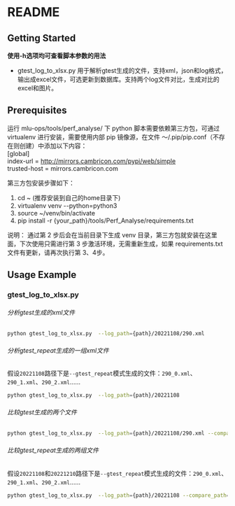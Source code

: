 README
=================================

<!-- GETTING STARTED -->
## Getting Started

**使用-h选项均可查看脚本参数的用法**

* gtest_log_to_xlsx.py
    用于解析gtest生成的文件，支持xml，json和log格式，输出成excel文件，可选更新到数据库。支持两个log文件对比，生成对比的excel和图片。

## Prerequisites

运行 mlu-ops/tools/perf_analyse/ 下 python 脚本需要依赖第三方包，可通过 virtualenv 进行安装，需要使用内部 pip 镜像源，在文件 ～/.pip/pip.conf（不存在则创建）中添加以下内容：<br>
    [global]<br>
    index-url = http://mirrors.cambricon.com/pypi/web/simple<br>
    trusted-host = mirrors.cambricon.com<br>

第三方包安装步骤如下：
1. cd ~ (推荐安装到自己的home目录下)
2. virtualenv venv --python=python3
3. source ~/venv/bin/activate
4. pip install -r {your_path}/tools/Perf_Analyse/requirements.txt

说明： 通过第 2 步后会在当前目录下生成 venv  目录，第三方包就安装在这里面，下次使用只需进行第 3 步激活环境，无需重新生成，如果 requirements.txt 文件有更新，请再次执行第 3、4步。

<!-- USAGE EXAMPLES -->
## Usage Example

### gtest_log_to_xlsx.py

###### 分析gtest生成的xml文件
```Bash
python gtest_log_to_xlsx.py  --log_path={path}/20221108/290.xml
```

###### 分析gtest_repeat生成的一组xml文件

假设`20221108`路径下是`--gtest_repeat`模式生成的文件：`290_0.xml`、`290_1.xml`、`290_2.xml`……
```Bash
python gtest_log_to_xlsx.py  --log_path={path}/20221108
```
###### 比较gtest生成的两个文件

```Bash
python gtest_log_to_xlsx.py  --log_path={path}/20221108/290.xml --compare_path={path}/20221210/290.xml
```
###### 比较gtest_repeat生成的两组文件

假设`20221108`和`20221210`路径下是`--gtest_repeat`模式生成的文件：`290_0.xml`、`290_1.xml`、`290_2.xml`……
```Bash
python gtest_log_to_xlsx.py  --log_path={path}/20221108 --compare_path={path}/20221210
```
